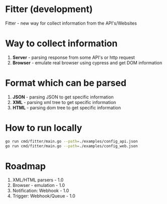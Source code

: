 # Fitter (development)

Fitter - new way for collect information from the API's/Websites

# Way to collect information

1. **Server** - parsing response from some API's or http request
2. **Browser** - emulate real browser using cypress and get DOM information

# Format which can be parsed

1. **JSON** - parsing JSON to get specific information
2. **XML** - parsing xml tree to get specific information
3. **HTML** - parsing dom tree to get specific information

# How to run locally

```bash
go run cmd/fitter/main.go --path=./examples/config_api.json
go run cmd/fitter/main.go --path=./examples/config_web.json
```

# Roadmap

1. XML/HTML parsers - 1.0
2. Browser - emulation - 1.0
3. Notification: Webhook - 1.0
4. Trigger: Webhook/Queue - 1.0
